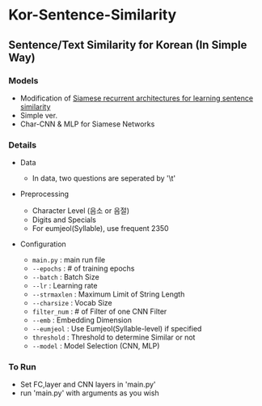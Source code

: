 # Kor-Sentence-Similarity

## Sentence/Text Similarity for Korean (In Simple Way)

### Models
- Modification of [Siamese recurrent architectures for learning sentence similarity](https://dl.acm.org/citation.cfm?id=3016291)
- Simple ver.
- Char-CNN & MLP for Siamese Networks

### Details
- Data
    * In data, two questions are seperated by '\t'
- Preprocessing
    * Character Level (음소 or 음절)
    * Digits and Specials
    * For eumjeol(Syllable), use frequent 2350

- Configuration
    - `main.py`     : main run file
    - `--epochs`    : # of training epochs
    - `--batch`     : Batch Size
    * `--lr`        : Learning rate
    * `--strmaxlen` : Maximum Limit of String Length
    * `--charsize`  : Vocab Size
    * `filter_num`  : # of Filter of one CNN Filter
    * `--emb`       : Embedding Dimension
    * `--eumjeol`   : Use Eumjeol(Syllable-level) if specified
    * `threshold`   : Threshold to determine Similar or not 
    * `--model`     : Model Selection (CNN, MLP)

### To Run
- Set FC,layer and CNN layers in 'main.py'
- run 'main.py' with arguments as you wish 
